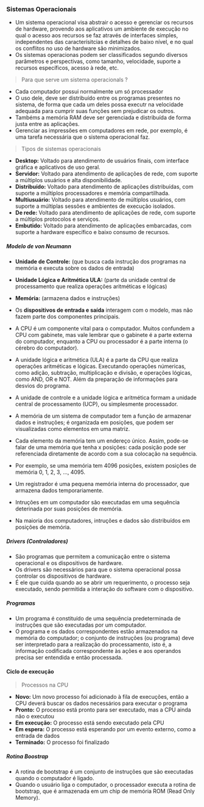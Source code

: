 ### Sistemas Operacionais

- Um sistema operacional visa abstrair o acesso e gerenciar os recursos de hardware, provendo aos aplicativos um ambiente de execução no qual o acesso aos recursos se faz através de interfaces simples, independentes das caracterísitcias e detalhes de baixo nível, e no qual os conflitos no uso de hardware são minimizados.
- Os sistemas operacionas podem ser classificados segundo diversos parâmetros e perspectivas, como tamanho, velocidade, suporte a recursos específicos, acesso à rede, etc.

> Para que serve um sistema operacionals ?
- Cada computador possui normalmente um só processador
- O uso dele, deve ser distribuído entre os programas presentes no sistema, de forma que cada um deles possa executr na velocidade adequada para cumprir suas funções sem prejudicar os outros.
- Tambéms a memória RAM deve ser gerenciada e distribuída de forma justa entre as aplicações.
- Gerenciar as impressões em computadores em rede, por exemplo, é uma tarefa necessária que o sistema operacional faz.

> Tipos de sistemas operacionais
- **Desktop:** Voltado para atendimento de usuários finais, com interface gráfica e aplicativos de uso geral.
- **Servidor:** Voltado para atendimento de aplicações de rede, com suporte a múltiplos usuários e alta disponibilidade.
- **Distribuído:** Voltado para atendimento de aplicações distribuídas, com suporte a múltiplos processadores e memória compartilhada.
- **Multiusuário:** Voltado para atendimento de múltiplos usuários, com suporte a múltiplas sessões e ambientes de execução isolados.
- **De rede:** Voltado para atendimento de aplicações de rede, com suporte a múltiplos protocolos e serviços.
- **Embutido:** Voltado para atendimento de aplicações embarcadas, com suporte a hardware específico e baixo consumo de recursos.

##### Modelo de von Neumann

- **Unidade de Controle:** (que busca cada instrução dos programas na memória e executa sobre os dados de entrada)
- **Unidade Lógica e Aritmética ULA:** (parte da unidade central de processamento que realiza operações aritméticas e lógicas)
- **Memória:** (armazena dados e instruções)
- Os **dispositivos de entrada e saída** interagem com o modelo, mas não fazem parte dos componentes principais.

- A CPU é um componente vital para o computador. Muitos confundem a CPU com gabinete, mas vale lembrar que o gabinete é a parte externa do computador, enquanto a CPU ou processador é a parte interna (o cérebro do computador).

- A unidade lógica e aritmética (ULA) é a parte da CPU que realiza operações aritméticas e lógicas. Executando operações númericas, como adição, subtração, multiplicação e divisão, e operações lógicas, como AND, OR e NOT. Além da preparação de informações para desvios do programa.

- A unidade de controle e a unidade lógica e aritmética formam a unidade central de processamento (UCP), ou simplesmente processador.

- A memória de um sistema de computador tem a função de armazenar dados e instruções; é organizada em posições, que podem ser visualizadas como elementos em uma matriz.
- Cada elemento da memória tem um endereço único. Assim, pode-se falar de uma memória que tenha x posições: cada posição pode ser referenciada diretamente de acordo com a sua colocação na sequência. 
- Por exemplo, se uma memória tem 4096 posições, existem posições de memória 0, 1, 2, 3, ..., 4095.
- Um registrador é uma pequena memória interna do processador, que armazena dados temporariamente.

- Intruções em um computador são executadas em uma sequência deterinada por suas posições de memória.
- Na maioria dos computadores, intruções e dados são distribuídos em posições de memória.

##### Drivers (Controladores)

- São programas que permitem a comunicação entre o sistema operacional e os dispositivos de hardware.
- Os drivers são necessários para que o sistema operacional possa controlar os dispositivos de hardware.
- É ele que cuida quando ao se abrir um requerimento, o processo seja executado, sendo permitida a interação do software com o dispositivo.

##### Programas

- Um programa é constituído de uma sequência predeterminada de instruções que são executadas por um computador.
- O programa e os dados correspondentes estão armazenados na memória do computador; o conjunto de instruções (ou programa) deve ser interpretado para a realização do processamento, isto é, a informação codificada correspondente às ações e aos operandos precisa ser entendida e então processada.

#### Ciclo de execução 
> Processos na CPU
- **Novo:** Um novo processo foi adicionado à fila de execuções, então a CPU deverá buscar os dados necessários para executar o programa
- **Pronto:** O processo está pronto para ser executado, mas a CPU ainda não o executou
- **Em execução:** O processo está sendo executado pela CPU
- **Em espera:** O processo está esperando por um evento externo, como a entrada de dados
- **Terminado:** O processo foi finalizado

##### Rotina Boostrap

- A rotina de bootstrap é um conjunto de instruções que são executadas quando o computador é ligado.
- Quando o usuário liga o computador, o processador executa a rotina de bootstrap, que é armazenada em um chip de memória ROM (Read Only Memory). 